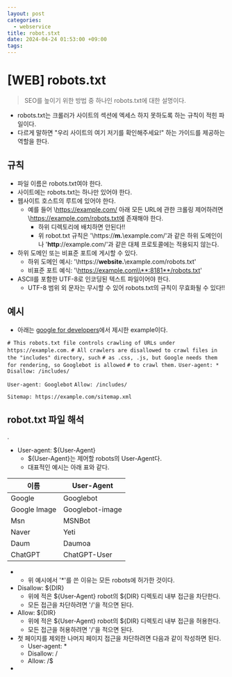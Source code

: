 ```yaml
---
layout: post
categories:
  - webservice
title: robot.stxt
date: 2024-04-24 01:53:00 +09:00
tags:
---
```

# \[WEB] robots.txt

>SEO를 높이기 위한 방법 중 하나인 robots.txt에 대한 설명이다.

- robots.txt는 크롤러가 사이트의 섹션에 엑세스 하지 못하도록 하는 규칙이 적힌 파일이다.
- 다르게 말하면 \"우리 사이트의 여기 저기를 확인해주세요!" 하는 가이드를 제공하는 역할을 한다.

## 규칙

- 파일 이름은 robots.txt여야 한다.
- 사이트에는 robots.txt는 하나만 있어야 한다.
- 웹사이트 호스트의 루트에 있어야 한다.
	- 예를 들어 \https://example.com/ 아래 모든 URL에 관한 크롤링 제어하려면  \https://example.com/robots.txt에 존재해야 한다.
		- 하위 디렉토리에 배치하면 안된다!!
		- 위 robot.txt 규칙은 '\https://**m.**\example\.com/'과 같은 하위 도메인이나 '**http**://example.com/'과 같은 대체 프로토콜에는 적용되지 않는다.
- 하위 도메인 또는 비표준 포트에 게시할 수 있다.
	- 하위 도메인 예시: '\https://**website.**\example\.com/robots.txt'
	- 비표준 포트 예식: '\https://example.com\\**:8181**/robots.txt'
- ASCII를 포함한 UTF-8로 인코딩된 텍스트 파일이어야 한다.
	- UTF-8 범위 외 문자는 무시할 수 있어 robots.txt의 규칙이 무효화될 수 있다!!

## 예시

- 아래는 [google for developers](https://developers.google.com/search/docs/crawling-indexing/robots/robots_txt?hl=ko)에서 제시한 example이다.

`# This robots.txt file controls crawling of URLs under https://example.com.`
`# All crawlers are disallowed to crawl files in the "includes" directory, such`
`# as .css, .js, but Google needs them for rendering, so Googlebot is allowed`
`# to crawl them.`
`User-agent: *`
`Disallow: /includes/`

`User-agent: Googlebot`
`Allow: /includes/`

`Sitemap: https://example.com/sitemap.xml`

## robot.txt 파일 해석
.
- User-agent: ${User-Agent}
	- ${User-Agent}는 제어할 robots의 User-Agent다.
	- 대표적인 예시는 아래 표와 같다.

| 이름           | User-Agent      |
| ------------ | --------------- |
| Google       | Googlebot       |
| Google Image | Googlebot-image |
| Msn          | MSNBot          |
| Naver        | Yeti            |
| Daum         | Daumoa          |
| ChatGPT      | ChatGPT-User    |
- 
	- 위 예시에서 \'\*'를 쓴 이유는 모든 robots에 허가한 것이다.
- Disallow: ${DIR}
	- 위에 적은 ${User-Agent} robot의 ${DIR} 디렉토리 내부 접근을 차단한다.
	- 모든 접근을 차단하려면 \'/'을 적으면 된다.
- Allow: ${DIR}
	- 위에 적은 ${User-Agent} robot의 ${DIR} 디렉토리 내부 접근을 허용한다.
	- 모든 접근을 허용하려면 \'/'을 적으면 된다.
- 첫 페이지를 제외한 나머지 페이지 접근을 차단하려면 다음과 같이 작성하면 된다.
	- User-agent: \*
	- Disallow: \/
	- Allow: \/$
- 